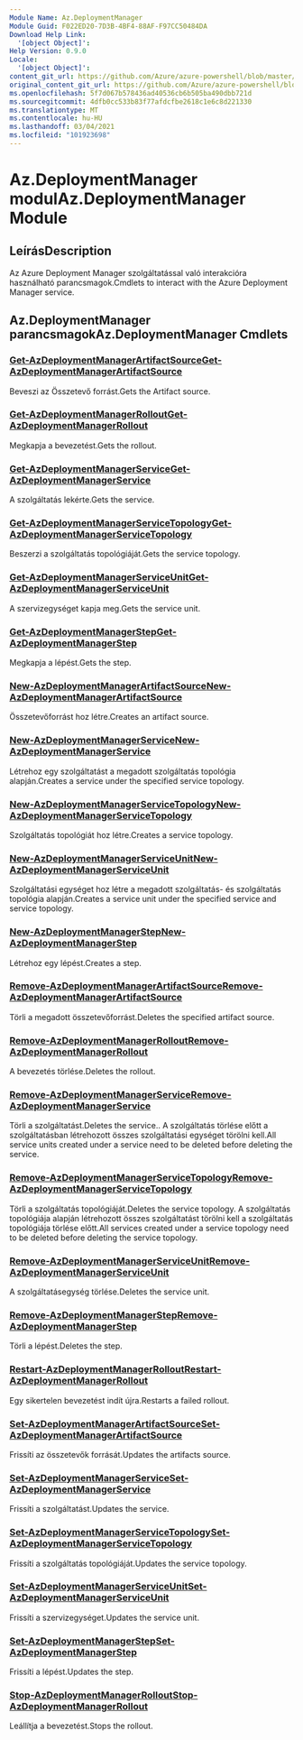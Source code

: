 ```yaml
---
Module Name: Az.DeploymentManager
Module Guid: F022ED20-7D3B-4BF4-88AF-F97CC50484DA
Download Help Link:
  '[object Object]': 
Help Version: 0.9.0
Locale:
  '[object Object]': 
content_git_url: https://github.com/Azure/azure-powershell/blob/master/src/DeploymentManager/DeploymentManager/help/Az.DeploymentManager.md
original_content_git_url: https://github.com/Azure/azure-powershell/blob/master/src/DeploymentManager/DeploymentManager/help/Az.DeploymentManager.md
ms.openlocfilehash: 5f7d067b578436ad40536cb6b505ba490dbb721d
ms.sourcegitcommit: 4dfb0cc533b83f77afdcfbe2618c1e6c8d221330
ms.translationtype: MT
ms.contentlocale: hu-HU
ms.lasthandoff: 03/04/2021
ms.locfileid: "101923698"
---
```

# <span data-ttu-id="9b6e6-101">Az.DeploymentManager modul</span><span class="sxs-lookup"><span data-stu-id="9b6e6-101">Az.DeploymentManager Module</span></span>
## <span data-ttu-id="9b6e6-102">Leírás</span><span class="sxs-lookup"><span data-stu-id="9b6e6-102">Description</span></span>
<span data-ttu-id="9b6e6-103">Az Azure Deployment Manager szolgáltatással való interakcióra használható parancsmagok.</span><span class="sxs-lookup"><span data-stu-id="9b6e6-103">Cmdlets to interact with the Azure Deployment Manager service.</span></span>

## <span data-ttu-id="9b6e6-104">Az.DeploymentManager parancsmagok</span><span class="sxs-lookup"><span data-stu-id="9b6e6-104">Az.DeploymentManager Cmdlets</span></span>
### [<span data-ttu-id="9b6e6-105">Get-AzDeploymentManagerArtifactSource</span><span class="sxs-lookup"><span data-stu-id="9b6e6-105">Get-AzDeploymentManagerArtifactSource</span></span>](Get-AzDeploymentManagerArtifactSource.md)
<span data-ttu-id="9b6e6-106">Beveszi az Összetevő forrást.</span><span class="sxs-lookup"><span data-stu-id="9b6e6-106">Gets the Artifact source.</span></span>

### [<span data-ttu-id="9b6e6-107">Get-AzDeploymentManagerRollout</span><span class="sxs-lookup"><span data-stu-id="9b6e6-107">Get-AzDeploymentManagerRollout</span></span>](Get-AzDeploymentManagerRollout.md)
<span data-ttu-id="9b6e6-108">Megkapja a bevezetést.</span><span class="sxs-lookup"><span data-stu-id="9b6e6-108">Gets the rollout.</span></span>

### [<span data-ttu-id="9b6e6-109">Get-AzDeploymentManagerService</span><span class="sxs-lookup"><span data-stu-id="9b6e6-109">Get-AzDeploymentManagerService</span></span>](Get-AzDeploymentManagerService.md)
<span data-ttu-id="9b6e6-110">A szolgáltatás lekérte.</span><span class="sxs-lookup"><span data-stu-id="9b6e6-110">Gets the service.</span></span>

### [<span data-ttu-id="9b6e6-111">Get-AzDeploymentManagerServiceTopology</span><span class="sxs-lookup"><span data-stu-id="9b6e6-111">Get-AzDeploymentManagerServiceTopology</span></span>](Get-AzDeploymentManagerServiceTopology.md)
<span data-ttu-id="9b6e6-112">Beszerzi a szolgáltatás topológiáját.</span><span class="sxs-lookup"><span data-stu-id="9b6e6-112">Gets the service topology.</span></span>

### [<span data-ttu-id="9b6e6-113">Get-AzDeploymentManagerServiceUnit</span><span class="sxs-lookup"><span data-stu-id="9b6e6-113">Get-AzDeploymentManagerServiceUnit</span></span>](Get-AzDeploymentManagerServiceUnit.md)
<span data-ttu-id="9b6e6-114">A szervizegységet kapja meg.</span><span class="sxs-lookup"><span data-stu-id="9b6e6-114">Gets the service unit.</span></span>

### [<span data-ttu-id="9b6e6-115">Get-AzDeploymentManagerStep</span><span class="sxs-lookup"><span data-stu-id="9b6e6-115">Get-AzDeploymentManagerStep</span></span>](Get-AzDeploymentManagerStep.md)
<span data-ttu-id="9b6e6-116">Megkapja a lépést.</span><span class="sxs-lookup"><span data-stu-id="9b6e6-116">Gets the step.</span></span>

### [<span data-ttu-id="9b6e6-117">New-AzDeploymentManagerArtifactSource</span><span class="sxs-lookup"><span data-stu-id="9b6e6-117">New-AzDeploymentManagerArtifactSource</span></span>](New-AzDeploymentManagerArtifactSource.md)
<span data-ttu-id="9b6e6-118">Összetevőforrást hoz létre.</span><span class="sxs-lookup"><span data-stu-id="9b6e6-118">Creates an artifact source.</span></span>

### [<span data-ttu-id="9b6e6-119">New-AzDeploymentManagerService</span><span class="sxs-lookup"><span data-stu-id="9b6e6-119">New-AzDeploymentManagerService</span></span>](New-AzDeploymentManagerService.md)
<span data-ttu-id="9b6e6-120">Létrehoz egy szolgáltatást a megadott szolgáltatás topológia alapján.</span><span class="sxs-lookup"><span data-stu-id="9b6e6-120">Creates a service under the specified service topology.</span></span>

### [<span data-ttu-id="9b6e6-121">New-AzDeploymentManagerServiceTopology</span><span class="sxs-lookup"><span data-stu-id="9b6e6-121">New-AzDeploymentManagerServiceTopology</span></span>](New-AzDeploymentManagerServiceTopology.md)
<span data-ttu-id="9b6e6-122">Szolgáltatás topológiát hoz létre.</span><span class="sxs-lookup"><span data-stu-id="9b6e6-122">Creates a service topology.</span></span>

### [<span data-ttu-id="9b6e6-123">New-AzDeploymentManagerServiceUnit</span><span class="sxs-lookup"><span data-stu-id="9b6e6-123">New-AzDeploymentManagerServiceUnit</span></span>](New-AzDeploymentManagerServiceUnit.md)
<span data-ttu-id="9b6e6-124">Szolgáltatási egységet hoz létre a megadott szolgáltatás- és szolgáltatás topológia alapján.</span><span class="sxs-lookup"><span data-stu-id="9b6e6-124">Creates a service unit under the specified service and service topology.</span></span>

### [<span data-ttu-id="9b6e6-125">New-AzDeploymentManagerStep</span><span class="sxs-lookup"><span data-stu-id="9b6e6-125">New-AzDeploymentManagerStep</span></span>](New-AzDeploymentManagerStep.md)
<span data-ttu-id="9b6e6-126">Létrehoz egy lépést.</span><span class="sxs-lookup"><span data-stu-id="9b6e6-126">Creates a step.</span></span>

### [<span data-ttu-id="9b6e6-127">Remove-AzDeploymentManagerArtifactSource</span><span class="sxs-lookup"><span data-stu-id="9b6e6-127">Remove-AzDeploymentManagerArtifactSource</span></span>](Remove-AzDeploymentManagerArtifactSource.md)
<span data-ttu-id="9b6e6-128">Törli a megadott összetevőforrást.</span><span class="sxs-lookup"><span data-stu-id="9b6e6-128">Deletes the specified artifact source.</span></span>

### [<span data-ttu-id="9b6e6-129">Remove-AzDeploymentManagerRollout</span><span class="sxs-lookup"><span data-stu-id="9b6e6-129">Remove-AzDeploymentManagerRollout</span></span>](Remove-AzDeploymentManagerRollout.md)
<span data-ttu-id="9b6e6-130">A bevezetés törlése.</span><span class="sxs-lookup"><span data-stu-id="9b6e6-130">Deletes the rollout.</span></span>

### [<span data-ttu-id="9b6e6-131">Remove-AzDeploymentManagerService</span><span class="sxs-lookup"><span data-stu-id="9b6e6-131">Remove-AzDeploymentManagerService</span></span>](Remove-AzDeploymentManagerService.md)
<span data-ttu-id="9b6e6-132">Törli a szolgáltatást.</span><span class="sxs-lookup"><span data-stu-id="9b6e6-132">Deletes the service..</span></span> <span data-ttu-id="9b6e6-133">A szolgáltatás törlése előtt a szolgáltatásban létrehozott összes szolgáltatási egységet törölni kell.</span><span class="sxs-lookup"><span data-stu-id="9b6e6-133">All service units created under a service need to be deleted before deleting the service.</span></span>

### [<span data-ttu-id="9b6e6-134">Remove-AzDeploymentManagerServiceTopology</span><span class="sxs-lookup"><span data-stu-id="9b6e6-134">Remove-AzDeploymentManagerServiceTopology</span></span>](Remove-AzDeploymentManagerServiceTopology.md)
<span data-ttu-id="9b6e6-135">Törli a szolgáltatás topológiáját.</span><span class="sxs-lookup"><span data-stu-id="9b6e6-135">Deletes the service topology.</span></span> <span data-ttu-id="9b6e6-136">A szolgáltatás topológiája alapján létrehozott összes szolgáltatást törölni kell a szolgáltatás topológiája törlése előtt.</span><span class="sxs-lookup"><span data-stu-id="9b6e6-136">All services created under a service topology need to be deleted before deleting the service topology.</span></span>

### [<span data-ttu-id="9b6e6-137">Remove-AzDeploymentManagerServiceUnit</span><span class="sxs-lookup"><span data-stu-id="9b6e6-137">Remove-AzDeploymentManagerServiceUnit</span></span>](Remove-AzDeploymentManagerServiceUnit.md)
<span data-ttu-id="9b6e6-138">A szolgáltatásegység törlése.</span><span class="sxs-lookup"><span data-stu-id="9b6e6-138">Deletes the service unit.</span></span>

### [<span data-ttu-id="9b6e6-139">Remove-AzDeploymentManagerStep</span><span class="sxs-lookup"><span data-stu-id="9b6e6-139">Remove-AzDeploymentManagerStep</span></span>](Remove-AzDeploymentManagerStep.md)
<span data-ttu-id="9b6e6-140">Törli a lépést.</span><span class="sxs-lookup"><span data-stu-id="9b6e6-140">Deletes the step.</span></span>

### [<span data-ttu-id="9b6e6-141">Restart-AzDeploymentManagerRollout</span><span class="sxs-lookup"><span data-stu-id="9b6e6-141">Restart-AzDeploymentManagerRollout</span></span>](Restart-AzDeploymentManagerRollout.md)
<span data-ttu-id="9b6e6-142">Egy sikertelen bevezetést indít újra.</span><span class="sxs-lookup"><span data-stu-id="9b6e6-142">Restarts a failed rollout.</span></span>

### [<span data-ttu-id="9b6e6-143">Set-AzDeploymentManagerArtifactSource</span><span class="sxs-lookup"><span data-stu-id="9b6e6-143">Set-AzDeploymentManagerArtifactSource</span></span>](Set-AzDeploymentManagerArtifactSource.md)
<span data-ttu-id="9b6e6-144">Frissíti az összetevők forrását.</span><span class="sxs-lookup"><span data-stu-id="9b6e6-144">Updates the artifacts source.</span></span>

### [<span data-ttu-id="9b6e6-145">Set-AzDeploymentManagerService</span><span class="sxs-lookup"><span data-stu-id="9b6e6-145">Set-AzDeploymentManagerService</span></span>](Set-AzDeploymentManagerService.md)
<span data-ttu-id="9b6e6-146">Frissíti a szolgáltatást.</span><span class="sxs-lookup"><span data-stu-id="9b6e6-146">Updates the service.</span></span>

### [<span data-ttu-id="9b6e6-147">Set-AzDeploymentManagerServiceTopology</span><span class="sxs-lookup"><span data-stu-id="9b6e6-147">Set-AzDeploymentManagerServiceTopology</span></span>](Set-AzDeploymentManagerServiceTopology.md)
<span data-ttu-id="9b6e6-148">Frissíti a szolgáltatás topológiáját.</span><span class="sxs-lookup"><span data-stu-id="9b6e6-148">Updates the service topology.</span></span>

### [<span data-ttu-id="9b6e6-149">Set-AzDeploymentManagerServiceUnit</span><span class="sxs-lookup"><span data-stu-id="9b6e6-149">Set-AzDeploymentManagerServiceUnit</span></span>](Set-AzDeploymentManagerServiceUnit.md)
<span data-ttu-id="9b6e6-150">Frissíti a szervizegységet.</span><span class="sxs-lookup"><span data-stu-id="9b6e6-150">Updates the service unit.</span></span>

### [<span data-ttu-id="9b6e6-151">Set-AzDeploymentManagerStep</span><span class="sxs-lookup"><span data-stu-id="9b6e6-151">Set-AzDeploymentManagerStep</span></span>](Set-AzDeploymentManagerStep.md)
<span data-ttu-id="9b6e6-152">Frissíti a lépést.</span><span class="sxs-lookup"><span data-stu-id="9b6e6-152">Updates the step.</span></span>

### [<span data-ttu-id="9b6e6-153">Stop-AzDeploymentManagerRollout</span><span class="sxs-lookup"><span data-stu-id="9b6e6-153">Stop-AzDeploymentManagerRollout</span></span>](Stop-AzDeploymentManagerRollout.md)
<span data-ttu-id="9b6e6-154">Leállítja a bevezetést.</span><span class="sxs-lookup"><span data-stu-id="9b6e6-154">Stops the rollout.</span></span>

